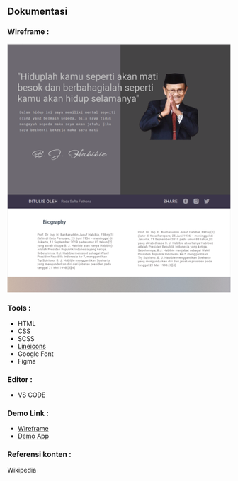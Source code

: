 ## Dokumentasi
### Wireframe :
![Habibie](/images/wiframe_habbie.png "Habibie")
### Tools : 
- HTML
- CSS
- SCSS
- [Lineicons](https://cdn.lineicons.com/3.0/lineicons.css)
- Google Font
- Figma

### Editor :
- VS CODE

### Demo Link :
- [Wireframe](https://www.figma.com/file/SHdyod6aMNVm8MVvsp7zZy/habibie?node-id=0%3A1)
- [Demo App](https://habibiebiography.netlify.app/)

### Referensi konten : 
Wikipedia